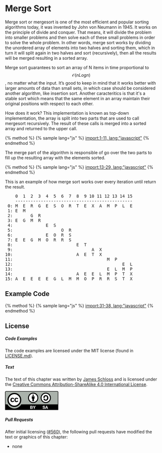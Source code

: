 # Merge Sort
Merge sort or mergesort is one of the most efficient and popular sorting algorithms today, it was invented by John von Neumann in 1945. It works on the principle of divide and conquer. That means, it will divide the problem into smaller problems and then solve each of these small problems in order to solve the whole problem. In other words, merge sort works by dividing the unordered array of elements into two halves and sorting them, which in turn it will split again in two halves and sort (recursively),  then all the results will be merged resulting in a sorted array.

Merge sort guarantees to sort an array of N items in time proportional to $$\mathcal{O}(nLogn)$$, no matter what the input. It’s good to keep in mind that it works better with larger amounts of data than small sets, in which case should be considered another algorithm, like insertion sort. Another caracteritics is that it's a stable sort which means that the same element in an array maintain their original positions with respect to each other.

How does it work? This implementation is known as top-down implementation, the array is split into two parts that are used to call mergesort recursively. The result of these calls is merged into a sorted array and returned to the upper call.

{% method %}
{% sample lang="js" %}
[import:1-11, lang:"javascript"](code/javascript/mergesort.js)
{% endmethod %}

The merge part of the algorithm is responsible of go over the two parts to fill up the resulting array with the elements sorted.

{% method %}
{% sample lang="js" %}
[import:13-29, lang:"javascript"](code/javascript/mergesort.js)
{% endmethod %}

This is an example of how merge sort works over every iteration until return the result.

<pre>
    0  1  2  3  4  5  6  7  8  9 10 11 12 13 14 15
    ----------------------------------------------
 0: M  E  R  G  E  S  O  R  T  E  X  A  M  P  L  E
 1: E  M
 2:       G  R
 3: E  G  M  R
 4:             E  S
 5:                   O  R
 6:             E  O  R  S
 7: E  E  G  M  O  R  R  S
 8:                         E  T
 9:                               A  X
10:                         A  E  T  X
11:                                     M  P
12:                                           E  L
13:                                     E  L  M  P
14:                         A  E  E  L  M  P  T  X
15: A  E  E  E  E  G  L  M  M  O  P  R  R  S  T  X
</pre>

## Example Code

{% method %}
{% sample lang="js" %}
[import:31-38, lang:"javascript"](code/javascript/mergesort.js)
{% endmethod %}

<script>
MathJax.Hub.Queue(["Typeset",MathJax.Hub]);
</script>

## License

##### Code Examples

The code examples are licensed under the MIT license (found in [LICENSE.md](https://github.com/algorithm-archivists/algorithm-archive/blob/master/LICENSE.md)).

##### Text

The text of this chapter was written by [James Schloss](https://github.com/leios) and is licensed under the [Creative Commons Attribution-ShareAlike 4.0 International License](https://creativecommons.org/licenses/by-sa/4.0/legalcode).

[<p><img  class="center" src="../cc/CC-BY-SA_icon.svg" /></p>](https://creativecommons.org/licenses/by-sa/4.0/)

##### Pull Requests

After initial licensing ([#560](https://github.com/algorithm-archivists/algorithm-archive/pull/560)), the following pull requests have modified the text or graphics of this chapter:
- none
